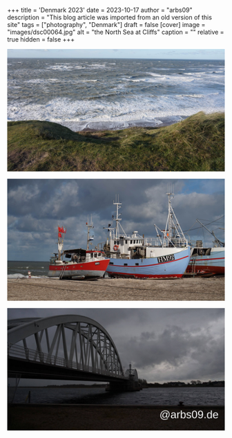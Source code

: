 +++
title = 'Denmark 2023'
date = 2023-10-17
author = "arbs09"
description = "This blog article was imported from an old version of this site"
tags = ["photography", "Denmark"]
draft = false
[cover]
image = "images/dsc00064.jpg"
alt = "the North Sea at Cliffs"
caption = ""
relative = true
hidden = false
+++

![the North Sea at Cliffs](images/dsc00064.jpg)

![two Fischer ships at the North Sea](images/dsc00040.jpg)

![a bridge](images/dsc00073.jpg)
